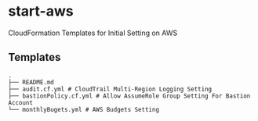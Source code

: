 # start-aws

CloudFormation Templates for Initial Setting on AWS

## Templates

```
.
├── README.md
├── audit.cf.yml # CloudTrail Multi-Region Logging Setting
├── bastionPolicy.cf.yml # Allow AssumeRole Group Setting For Bastion Account
└── monthlyBugets.yml # AWS Budgets Setting
```